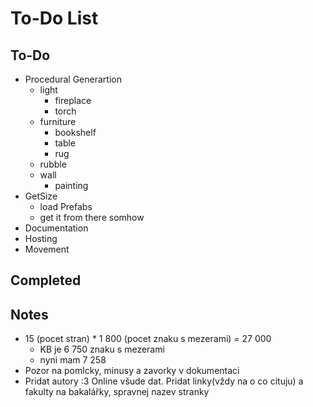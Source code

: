 # To-Do List

## To-Do

- Procedural Generartion
  - light
    - fireplace
    - torch
  - furniture
    - bookshelf
    - table
    - rug
  - rubble
  - wall
    - painting
- GetSize
  - load Prefabs
  - get it from there somhow
- Documentation
- Hosting
- Movement 

## Completed

## Notes

- 15 (pocet stran) * 1 800 (pocet znaku s mezerami) = 27 000
  - KB je 6 750 znaku s mezerami
  - nyni mam 7 258
- Pozor na pomlcky, minusy a zavorky v dokumentaci
- Pridat autory :3 Online všude dat. Pridat linky(vždy na o co cituju) a fakulty na bakalářky, spravnej nazev stranky
